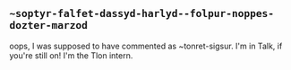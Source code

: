 ## `~soptyr-falfet-dassyd-harlyd--folpur-noppes-dozter-marzod`
oops, I was supposed to have commented as ~tonret-sigsur. I'm in Talk, if you're still on! I'm the Tlon intern.